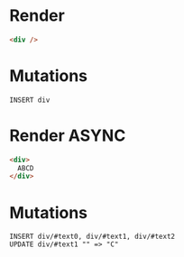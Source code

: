 # Render
```html
<div />
```

# Mutations
```
INSERT div
```

# Render ASYNC
```html
<div>
  ABCD
</div>
```

# Mutations
```
INSERT div/#text0, div/#text1, div/#text2
UPDATE div/#text1 "" => "C"
```